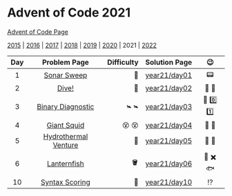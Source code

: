 # Advent of Code 2021

[Advent of Code Page](https://adventofcode.com/2021)

[2015](/year15) | [2016](/year16) | [2017](/year17) | [2018](/year18) | [2019](/year19) | [2020](/year20) | 2021 | [2022](/year22)

| Day |                    Problem Page                    | Difficulty |       Solution Page       |      :wink:      |
|:--:|:--------------------------------------------------:| ---: |:-------------------------:|:----------------:|
|  1 | [Sonar Sweep](https://adventofcode.com/2021/day/1) | :star2: | [year21/day01](/year21/day01) |     :pager:      |
|  2 |    [Dive!](https://adventofcode.com/2021/day/2)    | :star2: | [year21/day02](/year21/day02) | :dart: :compass: |
|  3  |    [Binary Diagnostic](https://adventofcode.com/2021/day/3)    | :baby_symbol: :baby_symbol: | [year21/day03](/year21/day03) | :abacus: :zero: :one: |
|  4  |    [Giant Squid](https://adventofcode.com/2021/day/4)    | :dizzy_face: :dizzy_face: | [year21/day04](/year21/day04) | :octopus: :slot_machine: |
|  5  |    [Hydrothermal Venture](https://adventofcode.com/2021/day/5)    | :vomiting_face: | [year21/day05](/year21/day05) | :straight_ruler: :triangular_ruler: |
|  6  |    [Lanternfish](https://adventofcode.com/2021/day/6)    | :bucket: | [year21/day06](/year21/day06) | :lantern: :heavy_multiplication_x: :fish: |
|  10  |    [Syntax Scoring](https://adventofcode.com/2021/day/10)    | :star2: | [year21/day10](/year21/day10) | :interrobang:  |

